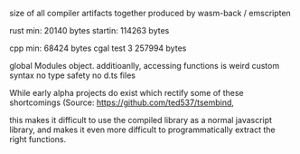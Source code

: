 size of all compiler artifacts together produced by wasm-back / emscripten

rust min:     20140 bytes
startin:     114263 bytes

cpp min:      68424 bytes
cgal test 3  257994 bytes

global Modules object. 
additioanlly, accessing functions is weird
custom syntax
no type safety
no d.ts files

While early alpha projects do exist which rectify some of these shortcomings (Source: https://github.com/ted537/tsembind, 

this makes it difficult to use the compiled library as a normal javascript library, 
and makes it even more difficult to programmatically extract the right functions.  


